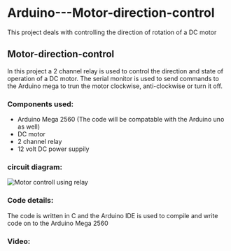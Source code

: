 # Arduino---Motor-direction-control
This project deals with controlling the direction of rotation of a DC motor

## Motor-direction-control
In this project a 2 channel relay is used to control the direction and state of operation of a DC motor. The serial monitor is used to send commands to the Arduino mega to trun the motor clockwise, anti-clockwise or turn it off.   



### Components used:
* Arduino Mega 2560 (The code will be compatable with the Arduino uno as well)
* DC motor
* 2 channel relay  
* 12 volt DC power suppily

### circuit diagram: 
![Motor controll using relay ](https://user-images.githubusercontent.com/86454491/187443510-2d6a6450-6e5e-4072-8417-377875bf8d98.png)


### Code details:
The code is written in C and the Arduino IDE is used to compile and write code on to the Arduino Mega 2560 

### Video:
